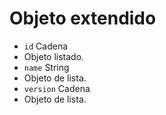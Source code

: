 # Objeto extendido

* `id` Cadena
* Objeto listado.
* `name` String
* Objeto de lista.
* `version` Cadena
* Objeto de lista.
